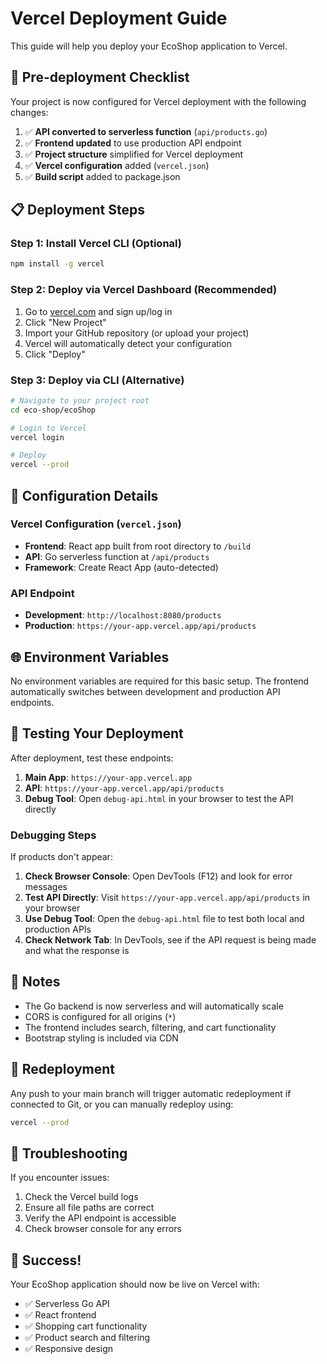 # Vercel Deployment Guide

This guide will help you deploy your EcoShop application to Vercel.

## 🚀 Pre-deployment Checklist

Your project is now configured for Vercel deployment with the following changes:

1. ✅ **API converted to serverless function** (`api/products.go`)
2. ✅ **Frontend updated** to use production API endpoint
3. ✅ **Project structure** simplified for Vercel deployment
4. ✅ **Vercel configuration** added (`vercel.json`)
5. ✅ **Build script** added to package.json

## 📋 Deployment Steps

### Step 1: Install Vercel CLI (Optional)

```bash
npm install -g vercel
```

### Step 2: Deploy via Vercel Dashboard (Recommended)

1. Go to [vercel.com](https://vercel.com) and sign up/log in
2. Click "New Project"
3. Import your GitHub repository (or upload your project)
4. Vercel will automatically detect your configuration
5. Click "Deploy"

### Step 3: Deploy via CLI (Alternative)

```bash
# Navigate to your project root
cd eco-shop/ecoShop

# Login to Vercel
vercel login

# Deploy
vercel --prod
```

## 🔧 Configuration Details

### Vercel Configuration (`vercel.json`)

- **Frontend**: React app built from root directory to `/build`
- **API**: Go serverless function at `/api/products`
- **Framework**: Create React App (auto-detected)

### API Endpoint

- **Development**: `http://localhost:8080/products`
- **Production**: `https://your-app.vercel.app/api/products`

## 🌐 Environment Variables

No environment variables are required for this basic setup. The frontend automatically switches between development and production API endpoints.

## 🧪 Testing Your Deployment

After deployment, test these endpoints:

1. **Main App**: `https://your-app.vercel.app`
2. **API**: `https://your-app.vercel.app/api/products`
3. **Debug Tool**: Open `debug-api.html` in your browser to test the API directly

### Debugging Steps

If products don't appear:

1. **Check Browser Console**: Open DevTools (F12) and look for error messages
2. **Test API Directly**: Visit `https://your-app.vercel.app/api/products` in your browser
3. **Use Debug Tool**: Open the `debug-api.html` file to test both local and production APIs
4. **Check Network Tab**: In DevTools, see if the API request is being made and what the response is

## 📝 Notes

- The Go backend is now serverless and will automatically scale
- CORS is configured for all origins (`*`)
- The frontend includes search, filtering, and cart functionality
- Bootstrap styling is included via CDN

## 🔄 Redeployment

Any push to your main branch will trigger automatic redeployment if connected to Git, or you can manually redeploy using:

```bash
vercel --prod
```

## 🐛 Troubleshooting

If you encounter issues:

1. Check the Vercel build logs
2. Ensure all file paths are correct
3. Verify the API endpoint is accessible
4. Check browser console for any errors

## 🎉 Success!

Your EcoShop application should now be live on Vercel with:

- ✅ Serverless Go API
- ✅ React frontend
- ✅ Shopping cart functionality
- ✅ Product search and filtering
- ✅ Responsive design
